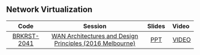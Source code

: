 

## Network Virtualization

| Code | Session | Slides | Video |
| :-: | :-: | :-: | :-: |
| [BRKRST-2041][cod-2041] | [WAN Architectures and Design Principles (2016 Melbourne)][ses-2041-mel-2016] | [PPT][ppt-2041-mel-2016] | [VIDEO][vid-2041-mel-2016] |




[cod-2041]:https://www.ciscolive.com/online/connect/search.ww?searchPhrase=BRKRST-2041
[ses-2041-mel-2016]:https://www.ciscolive.com/online/connect/sessionDetail.ww?SESSION_ID=89930&backBtn=true
[ppt-2041-mel-2016]:http://d2zmdbbm9feqrf.cloudfront.net/2016/anz/pdf/BRKRST-2041.pdf
[vid-2041-mel-2016]:http://d2zmdbbm9feqrf.cloudfront.net/2016/anz/BRKRST-2041.mp4



